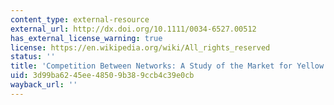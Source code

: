 ```yaml
---
content_type: external-resource
external_url: http://dx.doi.org/10.1111/0034-6527.00512
has_external_license_warning: true
license: https://en.wikipedia.org/wiki/All_rights_reserved
status: ''
title: 'Competition Between Networks: A Study of the Market for Yellow Pages'
uid: 3d99ba62-45ee-4850-9b38-9ccb4c39e0cb
wayback_url: ''
---
```

